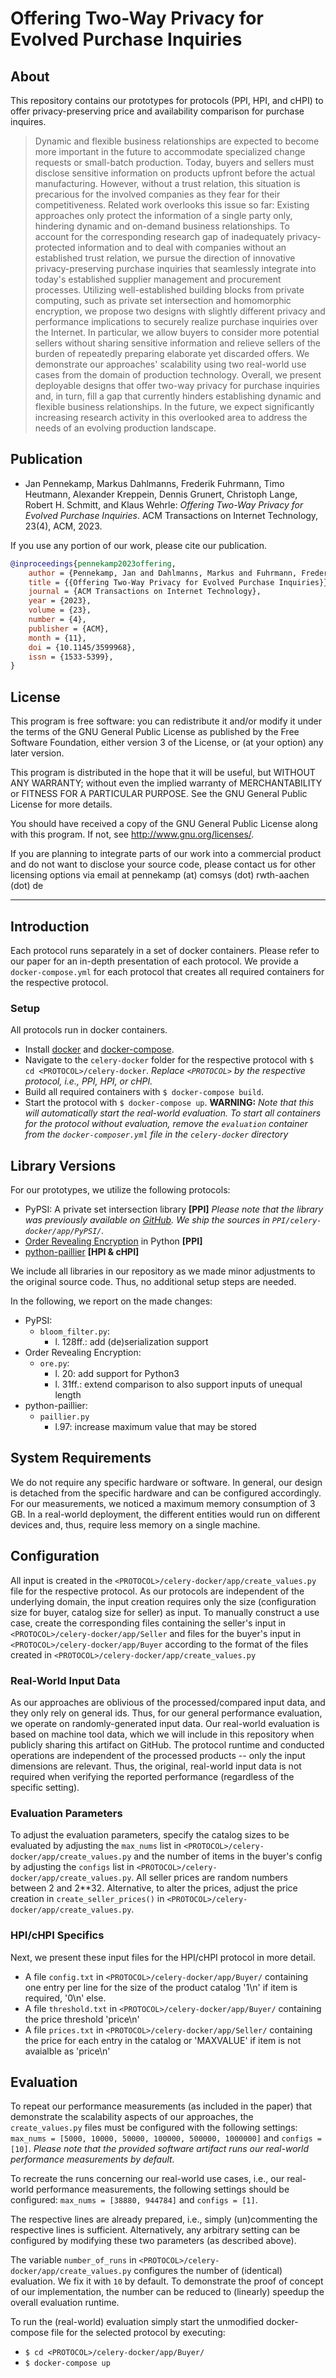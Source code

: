 # Offering Two-Way Privacy for Evolved Purchase Inquiries

## About
This repository contains our prototypes for protocols (PPI, HPI, and cHPI) to offer privacy-preserving price and availability comparison for purchase inquires.

> Dynamic and flexible business relationships are expected to become more important in the future to accommodate specialized change requests or small-batch production. Today, buyers and sellers must disclose sensitive information on products upfront before the actual manufacturing. However, without a trust relation, this situation is precarious for the involved companies as they fear for their competitiveness. Related work overlooks this issue so far: Existing approaches only protect the information of a single party only, hindering dynamic and on-demand business relationships. To account for the corresponding research gap of inadequately privacy-protected information and to deal with companies without an established trust relation, we pursue the direction of innovative privacy-preserving purchase inquiries that seamlessly integrate into today's established supplier management and procurement processes. Utilizing well-established building blocks from private computing, such as private set intersection and homomorphic encryption, we propose two designs with slightly different privacy and performance implications to securely realize purchase inquiries over the Internet. In particular, we allow buyers to consider more potential sellers without sharing sensitive information and relieve sellers of the burden of repeatedly preparing elaborate yet discarded offers. We demonstrate our approaches' scalability using two real-world use cases from the domain of production technology. Overall, we present deployable designs that offer two-way privacy for purchase inquiries and, in turn, fill a gap that currently hinders establishing dynamic and flexible business relationships. In the future, we expect significantly increasing research activity in this overlooked area to address the needs of an evolving production landscape.

## Publication

- Jan Pennekamp, Markus Dahlmanns, Frederik Fuhrmann, Timo Heutmann, Alexander Kreppein, Dennis Grunert, Christoph Lange, Robert H. Schmitt, and Klaus Wehrle: *Offering Two-Way Privacy for Evolved Purchase Inquiries*. ACM Transactions on Internet Technology, 23(4), ACM, 2023.

If you use any portion of our work, please cite our publication.

```bibtex
@inproceedings{pennekamp2023offering,
    author = {Pennekamp, Jan and Dahlmanns, Markus and Fuhrmann, Frederik and Heutmann, Timo and Kreppein, Alexander and Grunert, Dennis and Lange, Christoph and Schmitt, Robert H. and Wehrle, Klaus},
    title = {{Offering Two-Way Privacy for Evolved Purchase Inquiries}},
    journal = {ACM Transactions on Internet Technology},
    year = {2023},
    volume = {23},
    number = {4},
    publisher = {ACM},
    month = {11},
    doi = {10.1145/3599968},
    issn = {1533-5399},
}
```

## License

This program is free software: you can redistribute it and/or modify it under the terms of the GNU General Public License as published by the Free Software Foundation, either version 3 of the License, or (at your option) any later version.

This program is distributed in the hope that it will be useful, but WITHOUT ANY WARRANTY; without even the implied warranty of MERCHANTABILITY or FITNESS FOR A PARTICULAR PURPOSE. See the GNU General Public License for more details.

You should have received a copy of the GNU General Public License along with this program. If not, see <http://www.gnu.org/licenses/>.

If you are planning to integrate parts of our work into a commercial product and do not want to disclose your source code, please contact us for other licensing options via email at pennekamp (at) comsys (dot) rwth-aachen (dot) de

---

## Introduction

Each protocol runs separately in a set of docker containers.
Please refer to our paper for an in-depth presentation of each protocol.
We provide a `docker-compose.yml` for each protocol that creates all required containers for the respective protocol.

### Setup

All protocols run in docker containers.
* Install [docker](https://docs.docker.com/get-docker/) and [docker-compose](https://docs.docker.com/compose/install/).
* Navigate to the `celery-docker` folder for the respective protocol with `$ cd <PROTOCOL>/celery-docker`.
 *Replace `<PROTOCOL>` by the respective protocol, i.e., PPI, HPI, or cHPI.*
* Build all required containers with `$ docker-compose build`.
* Start the protocol with `$ docker-compose up`.
  **WARNING:** *Note that this will automatically start the real-world evaluation. To start all containers for the protocol without evaluation, remove the `evaluation` container from the `docker-composer.yml` file in the `celery-docker` directory*

## Library Versions

For our prototypes, we utilize the following protocols:
* PyPSI: A private set intersection library **[PPI]**
  *Please note that the library was previously available on [GitHub](https://github.com/OpenMined). We ship the sources in `PPI/celery-docker/app/PyPSI/`.*
* [Order Revealing Encryption](https://github.com/kpatsakis/OrderRevealingEncryption) in Python **[PPI]**
* [python-paillier](https://github.com/data61/python-paillier) **[HPI & cHPI]**

We include all libraries in our repository as we made minor adjustments to the original source code.
Thus, no additional setup steps are needed.

In the following, we report on the made changes:
* PyPSI:
  - `bloom_filter.py`:
  	- l. 128ff.: add (de)serialization support
* Order Revealing Encryption:
  - `ore.py`:
  	- l. 20: add support for Python3
  	- l. 31ff.: extend comparison to also support inputs of unequal length
* python-paillier:
  - `paillier.py`
  	- l.97: increase maximum value that may be stored

## System Requirements

We do not require any specific hardware or software.
In general, our design is detached from the specific hardware and can be configured accordingly.
For our measurements, we noticed a maximum memory consumption of 3 GB.
In a real-world deployment, the different entities would run on different devices and, thus, require less memory on a single machine.

## Configuration

All input is created in the `<PROTOCOL>/celery-docker/app/create_values.py` file for the respective protocol. As our protocols are independent of the underlying domain, the input creation requires only the size (configuration size for buyer, catalog size for seller) as input.
To manually construct a use case, create the corresponding files containing the seller's input in `<PROTOCOL>/celery-docker/app/Seller` and files for the buyer's input in `<PROTOCOL>/celery-docker/app/Buyer` according to the format of the files created in `<PROTOCOL>/celery-docker/app/create_values.py`

### Real-World Input Data

As our approaches are oblivious of the processed/compared input data, and they only rely on general ids.
Thus, for our general performance evaluation, we operate on randomly-generated input data.
Our real-world evaluation is based on machine tool data, which we will include in this repository when publicly sharing this artifact on GitHub.
The protocol runtime and conducted operations are independent of the processed products -- only the input dimensions are relevant.
Thus, the original, real-world input data is not required when verifying the reported performance (regardless of the specific setting).

### Evaluation Parameters

To adjust the evaluation parameters, specify the catalog sizes to be evaluated by adjusting the `max_nums` list in `<PROTOCOL>/celery-docker/app/create_values.py` and the number of items in the buyer's config by adjusting the `configs` list in `<PROTOCOL>/celery-docker/app/create_values.py`.
All seller prices are random numbers between 2 and 2**32.
Alternative, to alter the prices, adjust the price creation in `create_seller_prices()` in `<PROTOCOL>/celery-docker/app/create_values.py`.

### HPI/cHPI Specifics

Next, we present these input files for the HPI/cHPI protocol in more detail.
* A file `config.txt` in `<PROTOCOL>/celery-docker/app/Buyer/` containing one entry per line for the size of the product catalog '1\n' if item is required, '0\n' else.
* A file `threshold.txt` in `<PROTOCOL>/celery-docker/app/Buyer/` containing the price threshold 'price\n'
* A file `prices.txt` in `<PROTOCOL>/celery-docker/app/Seller/` containing the price for each entry in the catalog or 'MAXVALUE' if item is not avaialble as 'price\n'

## Evaluation

To repeat our performance measurements (as included in the paper) that demonstrate the scalability aspects of our approaches, the `create_values.py` files must be configured with the following settings:
`max_nums = [5000, 10000, 50000, 100000, 500000, 1000000]` and `configs = [10]`.
*Please note that the provided software artifact runs our real-world performance measurements by default.*

To recreate the runs concerning our real-world use cases, i.e., our real-world performance measurements, the following settings should be configured:
`max_nums = [38880, 944784]` and `configs = [1]`.

The respective lines are already prepared, i.e., simply (un)commenting the respective lines is sufficient.
Alternatively, any arbitrary setting can be configured by modifying these two parameters (as described above).

The variable `number_of_runs` in `<PROTOCOL>/celery-docker/app/create_values.py` configures the number of (identical) evaluation.
We fix it with `10` by default.
To demonstrate the proof of concept of our implementation, the number can be reduced to (linearly) speedup the overall evaluation runtime.

To run the (real-world) evaluation simply start the unmodified docker-compose file for the selected protocol by executing:
* `$ cd <PROTOCOL>/celery-docker/app/Buyer/`
* `$ docker-compose up`
